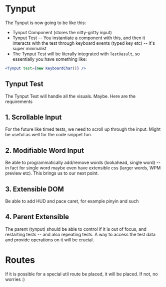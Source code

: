 # Tynput
The Tynput is now going to be like this:
* Tynput Component (stores the nitty-gritty input)
* Tynput Test -- You instantiate a component with this, and then it interacts with the test through keyboard events (typed key etc) -- it's super minimalist
* The Tynput Test will be literally integrated with `TestResult`, so essentially you have something like:
```jsx
<Tynput test={new KeyboardChar()} />
```

## Tynput Test
The Tynput Test will handle all the visuals. Maybe.
Here are the requirements

## 1. Scrollable Input
For the future like timed tests, we need to scroll up through the input. Might be useful as well for the code snippet fun.

## 2. Modifiable Word Input
Be able to programmatically add/remove words (lookahead, single word) -- in fact for single word maybe even have extensible css (larger words, WPM preview etc). This brings us to our next point.

## 3. Extensible DOM
Be able to add HUD and pace caret, for example pinyin and such

## 4. Parent Extensible
The parent (tynput) should be able to control if it is out of focus, and restarting tests -- and also repeating tests. A way to access the test data and provide operations on it will be crucial.

# Routes
If it is possible for a special util route be placed, it will be placed. If not, no worries :)
